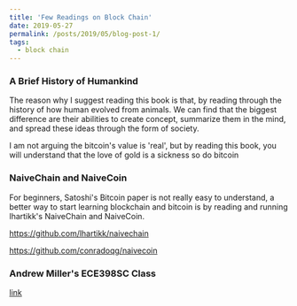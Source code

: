 ```yaml
---
title: 'Few Readings on Block Chain'
date: 2019-05-27
permalink: /posts/2019/05/blog-post-1/
tags:
  - block chain 
---
```


### A Brief History of Humankind
The reason why I suggest reading this book is that, by reading through the history of how human evolved from animals.
We can find that the biggest difference are their abilities to create concept, summarize them in the mind,
and spread these ideas through the form of society.

I am not arguing the bitcoin's value is 'real', but by reading this book, you will understand that the love of gold is a sickness so do bitcoin 

### NaiveChain and NaiveCoin 

For beginners, Satoshi's Bitcoin paper is not really easy to understand, a better way to start learning blockchain and bitcoin is by reading and running lhartikk's NaiveChain and NaiveCoin.

https://github.com/lhartikk/naivechain

https://github.com/conradoqg/naivecoin

### Andrew Miller's ECE398SC Class

[link](http://soc1024.ece.illinois.edu/)
